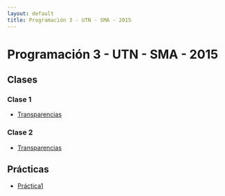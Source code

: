 ```yaml
---
layout: default
title: Programación 3 - UTN - SMA - 2015
---
```


# Programación 3 - UTN - SMA - 2015

## Clases

### Clase 1
  * [Transparencias](material/Clase01.pdf)

### Clase 2
  * [Transparencias](material/Clase02.pdf)

## Prácticas
  * [Práctica1](material/Practica1.pdf)

